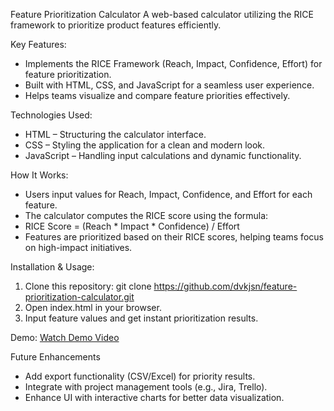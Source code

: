 Feature Prioritization Calculator
A web-based calculator utilizing the RICE framework to prioritize product features efficiently. 

Key Features:
- Implements the RICE Framework (Reach, Impact, Confidence, Effort) for feature prioritization.
- Built with HTML, CSS, and JavaScript for a seamless user experience.
- Helps teams visualize and compare feature priorities effectively.

Technologies Used:
- HTML – Structuring the calculator interface.
- CSS – Styling the application for a clean and modern look.
- JavaScript – Handling input calculations and dynamic functionality.

How It Works:
- Users input values for Reach, Impact, Confidence, and Effort for each feature.
- The calculator computes the RICE score using the formula:
- RICE Score = (Reach * Impact * Confidence) / Effort
- Features are prioritized based on their RICE scores, helping teams focus on high-impact initiatives.
  
Installation & Usage:
1. Clone this repository:
git clone https://github.com/dvkjsn/feature-prioritization-calculator.git
2. Open index.html in your browser.
3. Input feature values and get instant prioritization results.

Demo:
[Watch Demo Video](https://github.com/dvkjsn/rice-prioritization-calculator/blob/main/demp_video.mp4)

Future Enhancements
- Add export functionality (CSV/Excel) for priority results.
- Integrate with project management tools (e.g., Jira, Trello).
- Enhance UI with interactive charts for better data visualization.

